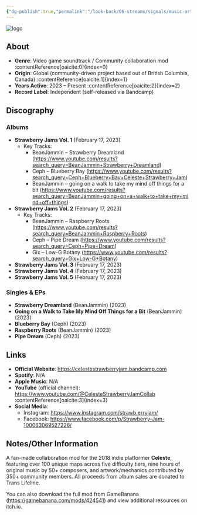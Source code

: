 ```yaml
---
{"dg-publish":true,"permalink":"/look-back/06-streams/signals/music-artists/celeste-strawberry-jam-music/","tags":["#MusicArtist"],"noteIcon":"","created":"2025-08-28T23:54:14.289+02:00","updated":"2025-04-28T17:20:45.402+02:00"}
---
```



<img src="/img/MALOGO/CelesteStrawberryJam.png" alt="logo" class="round-img round-img-200">

## About

* **Genre**: Video game soundtrack / Community collaboration mod :contentReference[oaicite:0]{index=0}  
* **Origin**: Global (community-driven project based out of British Columbia, Canada) :contentReference[oaicite:1]{index=1}  
* **Years Active**: 2023 – Present :contentReference[oaicite:2]{index=2}  
* **Record Label**: Independent (self-released via Bandcamp)   

## Discography

### Albums

* **Strawberry Jams Vol. 1** (February 17, 2023)  
  * Key Tracks:  
    * BeanJammin – Strawberry Dreamland (<https://www.youtube.com/results?search_query=BeanJammin+Strawberry+Dreamland>)   
    * Ceph – Blueberry Bay (<https://www.youtube.com/results?search_query=Ceph+Blueberry+Bay+Celeste+Strawberry+Jam>)   
    * BeanJammin – going on a walk to take my mind off things for a bit (<https://www.youtube.com/results?search_query=BeanJammin+going+on+a+walk+to+take+my+mind+off+things>)   
* **Strawberry Jams Vol. 2** (February 17, 2023)  
  * Key Tracks:  
    * BeanJammin – Raspberry Roots (<https://www.youtube.com/results?search_query=BeanJammin+Raspberry+Roots>)   
    * Ceph – Pipe Dream (<https://www.youtube.com/results?search_query=Ceph+Pipe+Dream>)   
    * Gix – Low-G Botany (<https://www.youtube.com/results?search_query=Gix+Low-G+Botany>)   
* **Strawberry Jams Vol. 3** (February 17, 2023)   
* **Strawberry Jams Vol. 4** (February 17, 2023)   
* **Strawberry Jams Vol. 5** (February 17, 2023)   

### Singles & EPs

* **Strawberry Dreamland** (BeanJammin) (2023)   
* **Going on a Walk to Take My Mind Off Things for a Bit** (BeanJammin) (2023)   
* **Blueberry Bay** (Ceph) (2023)   
* **Raspberry Roots** (BeanJammin) (2023)   
* **Pipe Dream** (Ceph) (2023)   

## Links

* **Official Website**: <https://celestestrawberryjam.bandcamp.com>   
* **Spotify**: N/A  
* **Apple Music**: N/A  
* **YouTube** (official channel): <https://www.youtube.com/@CelesteStrawberryJamCollab> :contentReference[oaicite:3]{index=3}  
* **Social Media**:  
  * Instagram: <https://www.instagram.com/strawb.erryjam/>   
  * Facebook: <https://www.facebook.com/p/Strawberry-Jam-100063069527226/>   

## Notes/Other Information

A fan-made collaboration mod for the 2018 indie platformer **Celeste**, featuring over 100 unique maps across five difficulty tiers, nine hours of original music by 50+ composers, and artwork/mechanics contributed by 350+ community members. All proceeds from album sales are donated to Trans Lifeline. 

You can also download the full mod from GameBanana (<https://gamebanana.com/mods/424541>) and view additional resources on itch.io. 